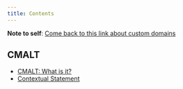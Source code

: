 ```yaml
---
title: Contents
---
```


**Note to self**: [Come back to this link about custom domains](https://help.github.com/articles/using-a-custom-domain-with-github-pages/)

## CMALT

* [CMALT: What is it?](https://uclsenit.github.io/about/cmalt/)
* [Contextual Statement](https://uclsenit.github.io/context/)